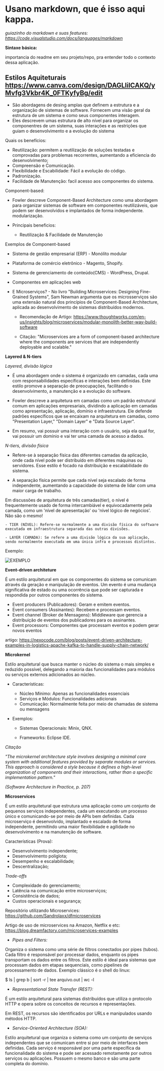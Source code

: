 # Usano markdown, que é isso aqui kappa.

*guiazinho do markdown e suas features: https://code.visualstudio.com/docs/languages/markdown*

**Sintaxe básica:**



importancia do readme em seu projeto/repo, pra entender todo o contexto dessa aplicação.

## Estilos Aquiteturais https://www.canva.com/design/DAGLliICAKQ/yMvfg3Vkbr4K_0FTKyfyBg/edit

- São abordagens de desing amplas que definem a estrutura e a organização de sistemas de software. Fornecem uma visão geral da estrutura de um sistema e como seus componentes interagem.
- Eles descrevem umas estrutura de alto nível para organizar os componentres de um sistema, suas interações e as restrições que guiam o desenvolvimento e a evolução do sistema 


Quais os benefícios:

- Reutilização: permitem a reutilização de soluções testadas e comprovadas para problemas recorrentes, aumentando a eficiencia do desenvolvimento;
- Compreensão e Comunicação.
- Flexibilidade e Escabilidade: Fácil a evolução do código.
- Padronização.
- Facilidade de Manutenção: facil acesso aos componentes do sistema.

Component-based:
 - Fowler descreve Component-Based Architecture como uma abordagem para
organizar sistemas de software em componentes reutilizáveis, que podem ser
desenvolvidos e implantados de forma independente. modularização.

- Principais beneficios: 
    - Reutilização & Facilidade de Manutenção

Exemplos de Component-based

- Sistema de gestão empresarial (ERP) - Monólito modular
- Plataforma de comércio eletrônico - Magento, Shopify.
- Sistema de gerenciamento de conteúdo(CMS) - WordPress, Drupal.
- Componentes em aplicações web
- E Microserviços? 
      - No livro "Building Microservices: Designing Fine-Grained Systems", Sam
Newman argumenta que os microsserviços são uma extensão natural dos
princípios de Component-Based Architecture, aplicada ao
desenvolvimento de sistemas distribuídos modernos.

    - Recomendação de Artigo: https://www.thoughtworks.com/en-us/insights/blog/microservices/modular-monolith-better-way-build-software

    - Citação: "Microservices are a form of component-based architecture
where the components are services that are independently deployable
and scalable."

**Layered & N-tiers**

*Layered, divisão lógica*

- É uma abordagem onde o sistema é organizado em camadas, cada uma com
responsabilidades específicas e interações bem definidas. Este estilo promove a separação
de preocupações, facilitando o desenvolvimento, a manutenção e a evolução do software.

- Fowler descreve a arquitetura em camadas como um padrão
estrutural comum em aplicações empresariais, dividindo a
aplicação em camadas como apresentação, aplicação, domínio
e infraestrutura. Ele defende padrões específicos que se encaixam
na arquitetura em camadas, como "Presentation Layer," "Domain
Layer" e "Data Source Layer".

- Em resumo, vai possuir uma interação com o usuário, seja ela
qual for, vai possuir um domínio e vai ter uma camada de acesso
a dados. 

*N-tiers, divisão física*

- Refere-se à separação física das diferentes camadas da aplicação, onde cada
nível pode ser distribuído em diferentes máquinas ou servidores. Esse estilo é
focado na distribuição e escalabilidade do sistema.

- A separação física permite que cada
nível seja escalado de forma
independente, aumentando a
capacidade do sistema de lidar com
uma maior carga de trabalho.

Em discussões de arquitetura de três camadas(tier), o nível é frequentemente usado de forma intercambiável e equivocadamente pela camada, como um 'nível de apresentação' ou 'nível lógico de negócios'. Não são o mesmo!

    - TIER (NÍVEL): Refere-se normalmente a uma divisão física do software executada em infraestrutura separada das outras divisões.
    
    - LAYER (CAMADA): Se refere a uma divisão lógica da sua aplicação, sendo normalmente executada em uma única infra e processos distintos. 

Exemplo:

![EXEMPLO](https://media.canva.com/v2/image-resize/format:JPG/height:473/quality:92/uri:s3%3A%2F%2Fmedia-private.canva.com%2FhB8TM%2FMAGLnahB8TM%2F1%2Fp.jpg/watermark:F/width:625?csig=AAAAAAAAAAAAAAAAAAAAAGHSX1nBt2WlSP3P2nPpdR37nBp_ULuX2_uNvlruJZq2&exp=1722912379&osig=AAAAAAAAAAAAAAAAAAAAABuxvVIUcMPzZeMEGHR5jgJ4c2tj0sy5mcB9u4xdOSKS&signer=media-rpc&x-canva-quality=screen)



**Event-driven architeture**

É um estilo arquitetural em que os componentes do sistema se comunicam
através da geração e manipulação de eventos. Um evento é uma mudança
significativa de estado ou uma ocorrência que pode ser capturada e respondida
por outros componentes do sistema.

- Event producers (Publicadores): Geram e emitem eventos.
- Event consumers (Assinantes): Recebem e processam eventos.
- Event channel (Broker de Mensagens): Middleware que gerencia a
distribuição de eventos dos publicadores para os assinantes.
- Event processors: Componentes que processam eventos e podem
gerar novos eventos

artigo: https://nexocode.com/blog/posts/event-driven-architecture-examples-in-logistics-apache-kafka-to-handle-supply-chain-network/


**Microkernel**

Estilo arquitetural que busca manter o núcleo do sistema o mais simples e reduzido possível, delegando a maioria das funcionalidades para módulos ou serviços externos adicionados ao núcleo.



- Características:

    - Núcleo Mínimo: Apenas as funcionalidades essenciais
    - Serviços e Módulos: Funcionalidades adicionais
    - Comunicação: Normalmente feita por meio de chamadas de sistema ou mensagens


- Exemplos:

    - Sistemas Operacionais: Minix, QNX.

    - Frameworks: Eclipse IDE.

*Citação*

*"The microkernel architecture style involves designing a
minimal core system with additional features provided
by separate modules or services. This approach is
considered a style because it defines a high-level
organization of components and their interactions,
rather than a specific implementation pattern."*

*(Software Architecture in Practice, p. 207)*


**Microservices**

É um estilo arquitetural que estrutura uma aplicação como um conjunto de pequenos
serviços independentes, cada um executando um processo único e comunicando-se
por meio de APIs bem definidas. Cada microserviço é desenvolvido, implantado e
escalado de forma independente, permitindo uma maior flexibilidade e agilidade no
desenvolvimento e na manutenção de software.



Características (Prova):

- Desenvolvimento independente;
- Desenvolvimento poliglota;
- Desempenho e escalabilidade;
- Descentralização;

*Trade-offs*

- Complexidade do gerenciamento;
- Latência na comunicação entre microserviços;
- Consistência de dados;
- Custos operacionais e segurança;

Repositório utilizando Microservices: https://github.com/Sandrolaxx/dfmicroservices

Artigo de uso de microservices na Amazon, Netflix e etc: https://blog.dreamfactory.com/microservices-examples

- *Pipes and Filters:* 

Organiza o sistema como uma
série de filtros conectados por pipes (tubos). Cada
filtro é responsável por processar dados, enquanto
os pipes transportam os dados entre os filtros. Este
estilo é ideal para sistemas que processam dados
em etapas sequenciais, como pipelines de
processamento de dados. Exemplo clássico é o
shell do linux:

$ ls | grep b | sort -r | tee arquivo.out | wc -l


- *Representational State Transfer (REST):*

É um estilo arquitetural para sistemas
distribuídos que utiliza o protocolo HTTP e
opera sobre os conceitos de recursos e
representações. 

Em REST, os recursos são identificados
por URLs e manipulados usando
métodos HTTP.

- *Service-Oriented Architecture (SOA):*

Estilo arquitetural que organiza o sistema
como um conjunto de serviços independentes que se comunicam entre si por
meio de interfaces bem definidas. Cada serviço é responsável por uma parte
específica da funcionalidade do sistema e pode ser acessado remotamente
por outros serviços ou aplicações. Possuem o mesmo banco e são uma parte
completa do domínio.







